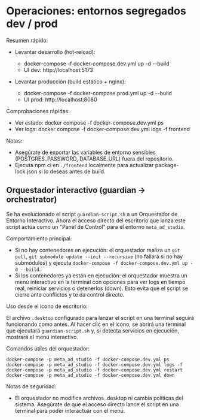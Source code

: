 # Operaciones: entornos segregados dev / prod

Resumen rápido:

- Levantar desarrollo (hot-reload):
  - docker-compose -f docker-compose.dev.yml up -d --build
  - UI dev: http://localhost:5173

- Levantar producción (build estático + nginx):
  - docker-compose -f docker-compose.prod.yml up -d --build
  - UI prod: http://localhost:8080

Comprobaciones rápidas:

- Ver estado: docker compose -f docker-compose.dev.yml ps
- Ver logs: docker compose -f docker-compose.dev.yml logs -f frontend

Notas:

- Asegúrate de exportar las variables de entorno sensibles (POSTGRES_PASSWORD, DATABASE_URL) fuera del repositorio.
- Ejecuta npm ci en `./frontend` localmente para actualizar package-lock.json si lo deseas antes de build.

Orquestador interactivo (guardian -> orchestrator)
-----------------------------------------------

Se ha evolucionado el script `guardian-script.sh` a un Orquestador de Entorno Interactivo. Ahora el acceso directo del escritorio que lanza este script actúa como un "Panel de Control" para el entorno `meta_ad_studio`.

Comportamiento principal:

- Si no hay contenedores en ejecución: el orquestador realiza un `git pull`, `git submodule update --init --recursive` (no fallará si no hay submódulos) y ejecuta `docker-compose -f docker-compose.dev.yml up -d --build`.
- Si los contenedores ya están en ejecución: el orquestador muestra un menú interactivo en la terminal con opciones para ver logs en tiempo real, reiniciar servicios o detenerlos (down). Esto evita que el script se cierre ante conflictos y te da control directo.

Uso desde el icono de escritorio:

El archivo `.desktop` configurado para lanzar el script en una terminal seguirá funcionando como antes. Al hacer clic en el icono, se abrirá una terminal que ejecutará `guardian-script.sh` y, si detecta servicios en ejecución, mostrará el menú interactivo.

Comandos útiles del orquestador:

```
docker-compose -p meta_ad_studio -f docker-compose.dev.yml ps
docker-compose -p meta_ad_studio -f docker-compose.dev.yml logs -f
docker-compose -p meta_ad_studio -f docker-compose.dev.yml restart
docker-compose -p meta_ad_studio -f docker-compose.dev.yml down
```

Notas de seguridad:

- El orquestador no modifica archivos .desktop ni cambia políticas del sistema. Asegúrate de que el acceso directo lance el script en una terminal para poder interactuar con el menú.
